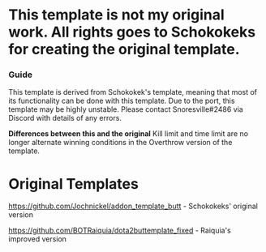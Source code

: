 # This template is not my original work. All rights goes to Schokokeks for creating the original template.

### Guide
This template is derived from Schokokek's template, meaning that most of its functionality can be done with this template.
Due to the port, this template may be highly unstable. Please contact Snoresville#2486 via Discord with details of any errors.

**Differences between this and the original**
Kill limit and time limit are no longer alternate winning conditions in the Overthrow version of the template.

# Original Templates
https://github.com/Jochnickel/addon_template_butt - Schokokeks' original version

https://github.com/BOTRaiquia/dota2buttemplate_fixed - Raiquia's improved version
